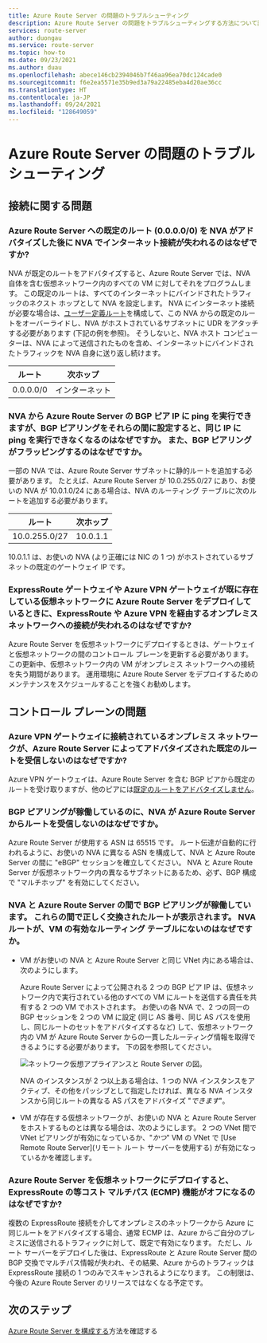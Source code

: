 ```yaml
---
title: Azure Route Server の問題のトラブルシューティング
description: Azure Route Server の問題をトラブルシューティングする方法について説明します。
services: route-server
author: duongau
ms.service: route-server
ms.topic: how-to
ms.date: 09/23/2021
ms.author: duau
ms.openlocfilehash: abece146cb2394046b7f46aa96ea70dc124cade0
ms.sourcegitcommit: f6e2ea5571e35b9ed3a79a22485eba4d20ae36cc
ms.translationtype: HT
ms.contentlocale: ja-JP
ms.lasthandoff: 09/24/2021
ms.locfileid: "128649059"
---
```

# <a name="troubleshooting-azure-route-server-issues"></a>Azure Route Server の問題のトラブルシューティング

## <a name="connectivity-issues"></a>接続に関する問題

### <a name="why-does-my-nva-lose-internet-connectivity-after-it-advertises-the-default-route-00000-to-azure-route-server"></a>Azure Route Server への既定のルート (0.0.0.0/0) を NVA がアドバタイズした後に NVA でインターネット接続が失われるのはなぜですか?
NVA が既定のルートをアドバタイズすると、Azure Route Server では、NVA 自体を含む仮想ネットワーク内のすべての VM に対してそれをプログラムします。 この既定のルートは、すべてのインターネットにバインドされたトラフィックのネクスト ホップとして NVA を設定します。 NVA にインターネット接続が必要な場合は、[ユーザー定義ルート](../virtual-network/virtual-networks-udr-overview.md)を構成して、この NVA からの既定のルートをオーバーライドし、NVA がホストされているサブネットに UDR をアタッチする必要があります (下記の例を参照)。 そうしないと、NVA ホスト コンピューターは、NVA によって送信されたものを含め、インターネットにバインドされたトラフィックを NVA 自身に送り返し続けます。

| ルート | 次ホップ |
|-------|----------|
| 0.0.0.0/0 | インターネット |


### <a name="why-can-i-ping-from-my-nva-to-the-bgp-peer-ip-on-azure-route-server-but-after-i-set-up-the-bgp-peering-between-them-i-cant-ping-the-same-ip-anymore-or-why-is-the-bgp-peering-flapping"></a>NVA から Azure Route Server の BGP ピア IP に ping を実行できますが、BGP ピアリングをそれらの間に設定すると、同じ IP に ping を実行できなくなるのはなぜですか。 また、BGP ピアリングがフラッピングするのはなぜですか。

一部の NVA では、Azure Route Server サブネットに静的ルートを追加する必要があります。 たとえば、Azure Route Server が 10.0.255.0/27 にあり、お使いの NVA が 10.0.1.0/24 にある場合は、NVA のルーティング テーブルに次のルートを追加する必要があります。

| ルート | 次ホップ |
|-------|----------|
| 10.0.255.0/27 | 10.0.1.1 |

10.0.1.1 は、お使いの NVA (より正確には NIC の 1 つ) がホストされているサブネットの既定のゲートウェイ IP です。

### <a name="why-do-i-lose-connectivity-to-my-on-premises-network-over-expressroute-andor-azure-vpn-when-im-deploying-azure-route-server-to-a-virtual-network-that-already-has-expressroute-gateway-andor-azure-vpn-gateway"></a>ExpressRoute ゲートウェイや Azure VPN ゲートウェイが既に存在している仮想ネットワークに Azure Route Server をデプロイしているときに、ExpressRoute や Azure VPN を経由するオンプレミス ネットワークへの接続が失われるのはなぜですか?
Azure Route Server を仮想ネットワークにデプロイするときは、ゲートウェイと仮想ネットワークの間のコントロール プレーンを更新する必要があります。 この更新中、仮想ネットワーク内の VM がオンプレミス ネットワークへの接続を失う期間があります。 運用環境に Azure Route Server をデプロイするためのメンテナンスをスケジュールすることを強くお勧めします。  

## <a name="control-plane-issues"></a>コントロール プレーンの問題

### <a name="why-does-my-on-premises-network-connected-to-azure-vpn-gateway-not-receive-the-default-route-advertised-by-azure-route-server"></a>Azure VPN ゲートウェイに接続されているオンプレミス ネットワークが、Azure Route Server によってアドバタイズされた既定のルートを受信しないのはなぜですか?

Azure VPN ゲートウェイは、Azure Route Server を含む BGP ピアから既定のルートを受け取りますが、他のピアには[既定のルートをアドバタイズしません](../vpn-gateway/vpn-gateway-vpn-faq.md#what-address-prefixes-will-azure-vpn-gateways-advertise-to-me)。 

### <a name="why-does-my-nva-not-receive-routes-from-azure-route-server-even-though-the-bgp-peering-is-up"></a>BGP ピアリングが稼働しているのに、NVA が Azure Route Server からルートを受信しないのはなぜですか。

Azure Route Server が使用する ASN は 65515 です。 ルート伝達が自動的に行われるように、お使いの NVA に異なる ASN を構成して、NVA と Azure Route Server の間に "eBGP" セッションを確立してください。 NVA と Azure Route Server が仮想ネットワーク内の異なるサブネットにあるため、必ず、BGP 構成で "マルチホップ" を有効にしてください。

### <a name="the-bgp-peering-between-my-nva-and-azure-route-server-is-up-i-can-see-routes-exchanged-correctly-between-them-why-arent-the-nva-routes-in-the-effective-routing-table-of-my-vm"></a>NVA と Azure Route Server の間で BGP ピアリングが稼働しています。 これらの間で正しく交換されたルートが表示されます。 NVA ルートが、VM の有効なルーティング テーブルにないのはなぜですか。 

* VM がお使いの NVA と Azure Route Server と同じ VNet 内にある場合は、次のようにします。

     Azure Route Server によって公開される 2 つの BGP ピア IP は、仮想ネットワーク内で実行されている他のすべての VM にルートを送信する責任を共有する 2 つの VM でホストされます。 お使いの各 NVA で、2 つの同一の BGP セッションを 2 つの VM に設定 (同じ AS 番号、同じ AS パスを使用し、同じルートのセットをアドバタイズするなど) して、仮想ネットワーク内の VM が Azure Route Server からの一貫したルーティング情報を取得できるようにする必要があります。 下の図を参照してください。

    ![ネットワーク仮想アプライアンスと Route Server の図。](./media/faq/network-virtual-appliances.png)

    NVA のインスタンスが 2 つ以上ある場合は、1 つの NVA インスタンスをアクティブ、その他をパッシブとして指定したければ、異なる NVA インスタンスから同じルートの異なる AS パスをアドバタイズ "*できます*"。

* VM が存在する仮想ネットワークが、お使いの NVA と Azure Route Server をホストするものとは異なる場合は、次のようにします。 2 つの VNet 間で VNet ピアリングが有効になっているか、"*かつ*" VM の VNet で [Use Remote Route Server]\(リモート ルート サーバーを使用する\) が有効になっているかを確認します。

### <a name="why-is-the-equal-cost-multi-path-ecmp-function-of-my-expressroute-turned-off-after-i-deploy-azure-route-server-to-the-virtual-network"></a>Azure Route Server を仮想ネットワークにデプロイすると、ExpressRoute の等コスト マルチパス (ECMP) 機能がオフになるのはなぜですか?

複数の ExpressRoute 接続を介してオンプレミスのネットワークから Azure に同じルートをアドバタイズする場合、通常 ECMP は、Azure からご自分のプレミスに送信されるトラフィックに対して、既定で有効になります。 ただし、ルート サーバーをデプロイした後は、ExpressRoute と Azure Route Server 間の BGP 交換でマルチパス情報が失われ、その結果、Azure からのトラフィックは ExpressRoute 接続の 1 つのみでスキャンされるようになります。 この制限は、今後の Azure Route Server のリリースではなくなる予定です。  

## <a name="next-steps"></a>次のステップ

[Azure Route Server を構成する](quickstart-configure-route-server-powershell.md)方法を確認する
